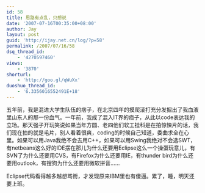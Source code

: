 ```yaml
---
id: 58
title: 思路有点乱，只想说
date: '2007-07-16T00:35:00+08:00'
author: Jay
layout: post
guid: 'http://ijay.net.cn/log/?p=58'
permalink: /2007/07/16/58
dsq_thread_id:
    - '4270597460'
views:
    - '3870'
shorturl:
    - 'http://goo.gl/qWuXx'
duoshuo_thread_id:
    - '6.3356016552491E+18'
---
```


五年前，我是混进大学生队伍的痞子，在北京四年的摸爬滚打充分发掘出了我血液里山东人的那一份血气。一年前，我成了混入IT界的痞子，从此以code表达我的立场。那天强子开玩笑说如果当年方圆、老四他们软工挂科是在拍惊悚片的话，我们现在拍的就是毛片，别人看着很爽，coding的时候自己知道，委曲求全在心里。如果可以用Java我绝不会去用C++，如果可以用Swing我绝对不会选SWT，有netbeans这么好的IDE摆在那儿为什么还要用Eclipse这么一个操蛋玩意儿，有SVN了为什么还要用CVS，有Firefox为什么还要用IE，有thunder bird为什么还要用outlook，有搜狗为什么还要用微软拼音……

Eclipse代码看得越多越想骂街，才发现原来IBM里也有傻逼。累了，睡，明天还要上班。